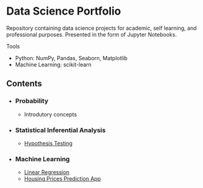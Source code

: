 # Data Science Portfolio

Repository containing data science projects for academic, self learning, and professional purposes. Presented in the form of Jupyter Notebooks.

Tools

- Python: NumPy, Pandas, Seaborn, Matplotlib
- Machine Learning: scikit-learn

## Contents
- ### Probability
    - Introdutory concepts
  
- ### Statistical Inferential Analysis
    - [Hypothesis Testing](https://github.com/matheuscamposmt/portfolio/blob/main/Statistical%20Inference%20Analysis/NBA/hypothesis_testing.ipynb)

- ### Machine Learning
    - [Linear Regression](https://github.com/matheuscamposmt/portfolio/blob/main/Machine%20Learning/linear_regression.ipynb/)
    - [Housing Prices Prediction App](https://housing-prices-prediction.streamlit.app/)
